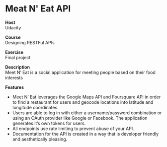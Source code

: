 # Meat N' Eat API

**Host**<br />
Udacity

**Course**<br />
Designing RESTFul APIs

**Exercise**<br />
Final project

**Description**<br />
Meet N’ Eat is a social application for meeting people based on their food interests<br />

**Features**
* Meet N’ Eat leverages the Google Maps API and Foursquare API in order to find a restaurant for users and geocode 
locations into latitude and longitude coordinates.
* Users are able to log in with either a username/password combination or using an OAuth provider 
like Google or Facebook. The application generates it’s own tokens for users.
* All endpoints use rate limiting to prevent abuse of your API.
* Documentation for the API is created in a way that is developer friendly and
aesthetically pleasing.
